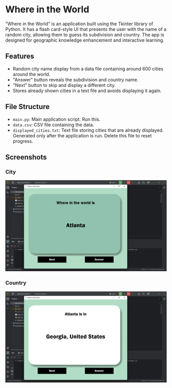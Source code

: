 # Where in the World

"Where in the World" is an application built using the Tkinter library of Python. It has a flash card-style UI that presents the user with the name of a random city, allowing them to guess its subdivision and country. The app is designed for geographic knowledge enhancement and interactive learning.

## Features
* Random city name display from a data file containing around 600 cities around the world.
* "Answer" button reveals the subdivision and country name.
* "Next" button to skip and display a different city.
* Stores already shown cities in a text file and avoids displaying it again.

## File Structure
- `main.py`: Main application script. Run this.
- `data.csv`: CSV file containing the data.
- `displayed_cities.txt`: Text file storing cities that are already displayed. Generated only after the application is run. Delete this file to reset progress.

## Screenshots
### City
![City](Screenshots/City.png)
### Country
![Country](Screenshots/Country.png)
